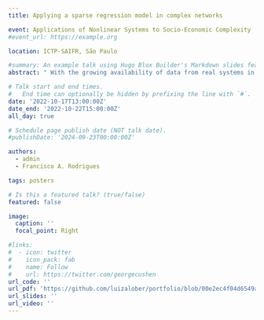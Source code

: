 ```yaml
---
title: Applying a sparse regression model in complex networks

event: Applications of Nonlinear Systems to Socio-Economic Complexity
#event_url: https://example.org

location: ICTP-SAIFR, São Paulo

#summary: An example talk using Hugo Blox Builder's Markdown slides feature.
abstract: " With the growing availability of data from real systems in a plethora of scientific fields, a proportional expansion in the studies developed in the domain of complex networks hasallowed for the emergence of multiple analysis and prediction techniques in dynamical systems, as is done in the works involving information propagation. In parallel, and following anequally accelerated expansion rhythm, considerable advances have been achieved when applying machine learning methods, which is now an well-established field in the scientific community. In this work, we apply the Kuramoto model to generate synchronization patterns which will then generate a baseline for the SINDy model. The latter will be used to extract the governing equations of motion from a given network. The objective, which was to verify if SINDy can be effectively used to describe the time evolution of a given network, was achieved. Applying our methodology to known complex network models as well as to real networks, the analysis of the results with the metrics used demonstrated that this approach not only provides a reliable accuracy in uncovering and evolving the equations of motion obtained, but is also robust to the use of distinct types of networks."

# Talk start and end times.
#   End time can optionally be hidden by prefixing the line with `#`.
date: '2022-10-17T13:00:00Z'
date_end: '2022-10-22T15:00:00Z'
all_day: true

# Schedule page publish date (NOT talk date).
#publishDate: '2024-09-23T00:00:00Z'

authors:
  - admin
  - Francisco A. Rodrigues

tags: posters

# Is this a featured talk? (true/false)
featured: false

image:
  caption: ''
  focal_point: Right

#links:
#  - icon: twitter
#    icon_pack: fab
#    name: Follow
#    url: https://twitter.com/georgecushen
url_code: ''
url_pdf: 'https://github.com/luizalober/portfolio/blob/00e2ec4f04d6549a043c24d7683346baed9a8d18/static/uploads/certificates/socioeconomiccomp_Parte36.pdf'
url_slides: ''
url_video: ''
---
```

